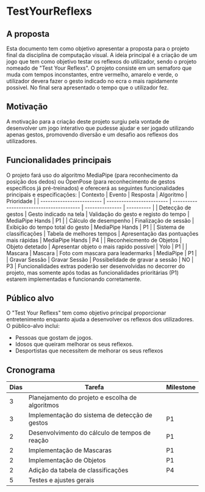 # TestYourReflexs

## A proposta 
Esta documento tem como objetivo apresentar a proposta para o projeto final da disciplina de computação visual. A ideia principal é a criação de um jogo que tem como objetivo testar os reflexos do utilizador, sendo o projeto nomeado de "Test Your Reflexs".
O projeto consiste em um semaforo que muda com tempos inconstantes, entre vermelho, amarelo e verde, o utilizador devera fazer o gesto indicado no ecra o mais rapidamente possivel. No final sera apresentado o tempo que o utilizador fez.


## Motivação 
A motivação para a criação deste projeto surgiu pela vontade de desenvolver um jogo interativo que pudesse ajudar e ser jogado utilizando apenas gestos, promovendo diversão e um desafio aos reflexos dos utilizadores.

## Funcionalidades principais 
O projeto fará uso do algoritmo MediaPipe (para reconhecimento da posição dos dedos) ou OpenPose (para reconhecimento de gestos específicos já pré-treinados) e oferecerá as seguintes funcionalidades principais e especificações:
| Contexto                  | Evento                    | Resposta                                 | Algoritmo       | Prioridade |
| ------------------------- | ------------------------- | ---------------------------------------- | --------------- | ---------- |
| Detecção de gestos        | Gesto indicado na tela    | Validação do gesto e registo do tempo    | MediaPipe Hands | P1         |
| Cálculo de desempenho     | Finalização de sessão     | Exibição do tempo total do gesto         | MediaPipe Hands | P1         |
| Sistema de classificações | Tabela de melhores tempos | Apresentação das pontuações mais rápidas | MediaPipe Hands | P4         |
| Reconheicmento de Objetos | Objeto detetado           | Apresentar objeto o mais rapido possivel | Yolo            | P1         |
| Mascara                   | Mascara                   | Foto com mascara para leadermarks        | MediaPipe       | P1         |
| Gravar Sessão             | Gravar Sessão             | Possibelidade de gravar a sessão         | NO              | P3         |
Funcionalidades extras poderão ser desenvolvidas no decorrer do projeto, mas somente após todas as funcionalidades prioritárias (P1) estarem implementadas e funcionando corretamente.

## Público alvo 
O "Test Your Reflexs" tem como objetivo principal proporcionar entretenimento enquanto ajuda a desenvolver os reflexos dos utilizadores. O público-alvo inclui:
- Pessoas que gostam de jogos.
- Idosos que queiram melhorar os seus reflexos.
- Desportistas que necessitem de melhorar os seus reflexos

## Cronograma
| Dias | Tarefa                                          | Milestone |
| ---- | ----------------------------------------------- | --------- |
| 3    | Planejamento do projeto e escolha de algoritmos |           |
| 3    | Implementação do sistema de detecção de gestos  | P1        |
| 2    | Desenvolvimento do cálculo de tempos de reação  | P1        |
| 2    | Implementação de Mascaras                       | P1        |
| 2    | Implementação de Objetos                        | P1        |
| 2    | Adição da tabela de classificações              | P4        |
| 5    | Testes e ajustes gerais                         |           |
